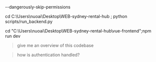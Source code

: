 --dangerously-skip-permissions

cd C:\Users\nuoai\Desktop\WEB-sydney-rental-hub ; python scripts/run_backend.py

cd "C:\Users\nuoai\Desktop\WEB-sydney-rental-hub\vue-frontend";npm run dev


> give me an overview of this codebase

> how is authentication handled?
